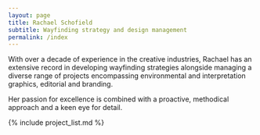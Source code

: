 ```yaml
---
layout: page
title: Rachael Schofield
subtitle: Wayfinding strategy and design management
permalink: /index
---
```


With over a decade of experience in the creative industries, Rachael has an extensive record in developing wayfinding strategies alongside managing a diverse range of projects encompassing environmental and interpretation graphics, editorial and branding. 

Her passion for excellence is combined with a proactive, methodical approach and a keen eye for detail.

{% include project_list.md %}

